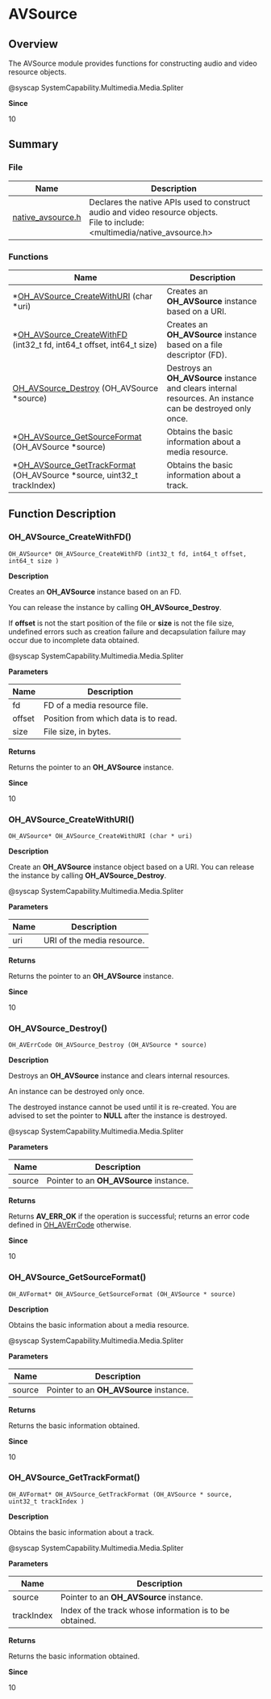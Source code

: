 # AVSource


## Overview

The AVSource module provides functions for constructing audio and video resource objects.

\@syscap SystemCapability.Multimedia.Media.Spliter

**Since**

10


## Summary


### File

| Name| Description|
| -------- | -------- |
| [native_avsource.h](native__avsource_8h.md) | Declares the native APIs used to construct audio and video resource objects.<br>File to include: \<multimedia/native_avsource.h>|


### Functions

| Name| Description|
| -------- | -------- |
| \*[OH_AVSource_CreateWithURI](#oh_avsource_createwithuri) (char \*uri) | Creates an **OH_AVSource** instance based on a URI.|
| \*[OH_AVSource_CreateWithFD](#oh_avsource_createwithfd) (int32_t fd, int64_t offset, int64_t size) | Creates an **OH_AVSource** instance based on a file descriptor (FD).|
| [OH_AVSource_Destroy](#oh_avsource_destroy) (OH_AVSource \*source) | Destroys an **OH_AVSource** instance and clears internal resources. An instance can be destroyed only once.|
| \*[OH_AVSource_GetSourceFormat](#oh_avsource_getsourceformat) (OH_AVSource \*source) | Obtains the basic information about a media resource.|
| \*[OH_AVSource_GetTrackFormat](#oh_avsource_gettrackformat) (OH_AVSource \*source, uint32_t trackIndex) | Obtains the basic information about a track.|


## Function Description


### OH_AVSource_CreateWithFD()


```
OH_AVSource* OH_AVSource_CreateWithFD (int32_t fd, int64_t offset, int64_t size )
```

**Description**

Creates an **OH_AVSource** instance based on an FD.

You can release the instance by calling **OH_AVSource_Destroy**.

If **offset** is not the start position of the file or **size** is not the file size, undefined errors such as creation failure and decapsulation failure may occur due to incomplete data obtained.

\@syscap SystemCapability.Multimedia.Media.Spliter

**Parameters**

| Name| Description|
| -------- | -------- |
| fd | FD of a media resource file.|
| offset | Position from which data is to read.|
| size | File size, in bytes.|

**Returns**

Returns the pointer to an **OH_AVSource** instance.

**Since**

10


### OH_AVSource_CreateWithURI()


```
OH_AVSource* OH_AVSource_CreateWithURI (char * uri)
```

**Description**

Create an **OH_AVSource** instance object based on a URI. You can release the instance by calling **OH_AVSource_Destroy**.

\@syscap SystemCapability.Multimedia.Media.Spliter

**Parameters**

| Name| Description|
| -------- | -------- |
| uri | URI of the media resource.|

**Returns**

Returns the pointer to an **OH_AVSource** instance.

**Since**

10


### OH_AVSource_Destroy()


```
OH_AVErrCode OH_AVSource_Destroy (OH_AVSource * source)
```

**Description**

Destroys an **OH_AVSource** instance and clears internal resources.

An instance can be destroyed only once.

The destroyed instance cannot be used until it is re-created. You are advised to set the pointer to **NULL** after the instance is destroyed.

\@syscap SystemCapability.Multimedia.Media.Spliter

**Parameters**

| Name| Description|
| -------- | -------- |
| source | Pointer to an **OH_AVSource** instance.|

**Returns**

Returns **AV_ERR_OK** if the operation is successful; returns an error code defined in [OH_AVErrCode](_core.md#oh_averrcode) otherwise.

**Since**

10


### OH_AVSource_GetSourceFormat()


```
OH_AVFormat* OH_AVSource_GetSourceFormat (OH_AVSource * source)
```

**Description**

Obtains the basic information about a media resource.

\@syscap SystemCapability.Multimedia.Media.Spliter

**Parameters**

| Name| Description|
| -------- | -------- |
| source | Pointer to an **OH_AVSource** instance.|

**Returns**

Returns the basic information obtained.

**Since**

10


### OH_AVSource_GetTrackFormat()


```
OH_AVFormat* OH_AVSource_GetTrackFormat (OH_AVSource * source, uint32_t trackIndex )
```

**Description**

Obtains the basic information about a track.

\@syscap SystemCapability.Multimedia.Media.Spliter

**Parameters**

| Name| Description|
| -------- | -------- |
| source | Pointer to an **OH_AVSource** instance.|
| trackIndex | Index of the track whose information is to be obtained.|

**Returns**

Returns the basic information obtained.

**Since**

10
